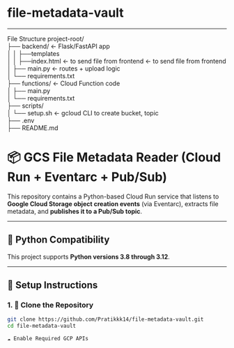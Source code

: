 # file-metadata-vault
---
File Structure
project-root/                                                                                                                         
├── backend/ ← Flask/FastAPI app                         
│ │      ├──templates                                                                                                                         
│ │            ├──index.html ← to send file from frontend  ← to send file from frontend                                                 
│ ├── main.py ← routes + upload logic                                                                                                             
│ └── requirements.txt                                                                                                
├── functions/ ← Cloud Function code                                                                                                      
│ ├── main.py                                                                  
│ └── requirements.txt                                                                                                           
├── scripts/                                                                                                                     
│ └── setup.sh ← gcloud CLI to create bucket, topic                                                                        
├── .env                                                                                                                
├── README.md                                                  

# 📦 GCS File Metadata Reader (Cloud Run + Eventarc + Pub/Sub)

This repository contains a Python-based Cloud Run service that listens to **Google Cloud Storage object creation events** (via Eventarc), extracts file metadata, and **publishes it to a Pub/Sub topic**.

---

## 🐍 Python Compatibility

This project supports **Python versions 3.8 through 3.12**.

---

## 🔧 Setup Instructions

### 1. 📁 Clone the Repository

```bash
git clone https://github.com/Pratikkk14/file-metadata-vault.git
cd file-metadata-vault

☁️ Enable Required GCP APIs
